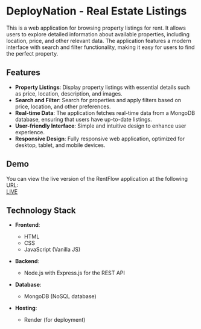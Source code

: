# DeployNation - Real Estate Listings

This is a web application for browsing property listings for rent. It allows users to explore detailed information about available properties, including location, price, and other relevant data. The application features a modern interface with search and filter functionality, making it easy for users to find the perfect property.

## Features

- **Property Listings**: Display property listings with essential details such as price, location, description, and images.
- **Search and Filter**: Search for properties and apply filters based on price, location, and other preferences.
- **Real-time Data**: The application fetches real-time data from a MongoDB database, ensuring that users have up-to-date listings.
- **User-friendly Interface**: Simple and intuitive design to enhance user experience.
- **Responsive Design**: Fully responsive web application, optimized for desktop, tablet, and mobile devices.

## Demo

You can view the live version of the RentFlow application at the following URL:  
[LIVE](https://rentflow.onrender.com/listings)

## Technology Stack

- **Frontend**:  
  - HTML
  - CSS
  - JavaScript (Vanilla JS)

- **Backend**:  
  - Node.js with Express.js for the REST API

- **Database**:  
  - MongoDB (NoSQL database)

- **Hosting**:  
  - Render (for deployment)


   
